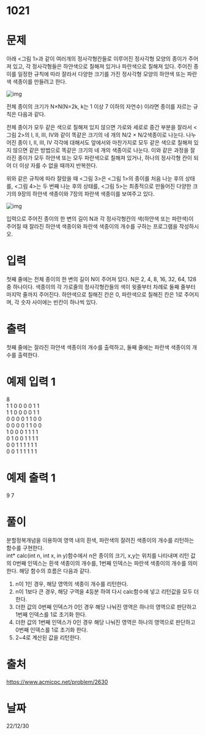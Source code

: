 # 1021

# 문제
아래 <그림 1>과 같이 여러개의 정사각형칸들로 이루어진 정사각형 모양의 종이가 주어져 있고, 각 정사각형들은 하얀색으로 칠해져 있거나 파란색으로 칠해져 있다. 주어진 종이를 일정한 규칙에 따라 잘라서 다양한 크기를 가진 정사각형 모양의 하얀색 또는 파란색 색종이를 만들려고 한다.

![img](https://www.acmicpc.net/upload/images/bwxBxc7ghGOedQfiT3p94KYj1y9aLR.png)

전체 종이의 크기가 N×N(N=2k, k는 1 이상 7 이하의 자연수) 이라면 종이를 자르는 규칙은 다음과 같다.

전체 종이가 모두 같은 색으로 칠해져 있지 않으면 가로와 세로로 중간 부분을 잘라서 <그림 2>의 I, II, III, IV와 같이 똑같은 크기의 네 개의 N/2 × N/2색종이로 나눈다. 나누어진 종이 I, II, III, IV 각각에 대해서도 앞에서와 마찬가지로 모두 같은 색으로 칠해져 있지 않으면 같은 방법으로 똑같은 크기의 네 개의 색종이로 나눈다. 이와 같은 과정을 잘라진 종이가 모두 하얀색 또는 모두 파란색으로 칠해져 있거나, 하나의 정사각형 칸이 되어 더 이상 자를 수 없을 때까지 반복한다.

위와 같은 규칙에 따라 잘랐을 때 <그림 3>은 <그림 1>의 종이를 처음 나눈 후의 상태를, <그림 4>는 두 번째 나눈 후의 상태를, <그림 5>는 최종적으로 만들어진 다양한 크기의 9장의 하얀색 색종이와 7장의 파란색 색종이를 보여주고 있다.

![img](https://www.acmicpc.net/upload/images/VHJpKWQDv.png)

입력으로 주어진 종이의 한 변의 길이 N과 각 정사각형칸의 색(하얀색 또는 파란색)이 주어질 때 잘라진 하얀색 색종이와 파란색 색종이의 개수를 구하는 프로그램을 작성하시오.

# 입력
첫째 줄에는 전체 종이의 한 변의 길이 N이 주어져 있다. N은 2, 4, 8, 16, 32, 64, 128 중 하나이다. 색종이의 각 가로줄의 정사각형칸들의 색이 윗줄부터 차례로 둘째 줄부터 마지막 줄까지 주어진다. 하얀색으로 칠해진 칸은 0, 파란색으로 칠해진 칸은 1로 주어지며, 각 숫자 사이에는 빈칸이 하나씩 있다.

# 출력
첫째 줄에는 잘라진 햐얀색 색종이의 개수를 출력하고, 둘째 줄에는 파란색 색종이의 개수를 출력한다.

# 예제 입력 1 
8  
1 1 0 0 0 0 1 1  
1 1 0 0 0 0 1 1  
0 0 0 0 1 1 0 0  
0 0 0 0 1 1 0 0  
1 0 0 0 1 1 1 1  
0 1 0 0 1 1 1 1  
0 0 1 1 1 1 1 1  
0 0 1 1 1 1 1 1  

# 예제 출력 1 
9
7
  
# 풀이
분할정복개념을 이용하여 영역 내의 흰색, 파란색의 잘려진 색종이의 개수를 리턴하는 함수를 구현한다.  
int* calc(int n, int x, in y)함수에서 n은 종이의 크기, x,y는 위치를 나타내며 리턴 값의 0번째 인덱스는 흰색 색종이의 개수를, 1번째 인덱스는 파란색 색종이의 개수를 의미한다. 해당 함수의 흐름은 다음과 같다.  
1. n이 1인 경우, 해당 영역의 색종이 개수를 리턴한다.
2. n이 1보다 큰 경우, 해당 구역을 4등분 하여 다시 calc함수에 넣고 리턴값을 모두 더한다.
3. 더한 값의 0번째 인덱스가 0인 경우 해당 나눠진 영역은 하나의 영역으로 판단하고 1번째 인덱스를 1로 초기화 한다.
4. 더한 값의 1번째 인덱스가 0인 경우 해당 나눠진 영역은 하나의 영역으로 판단하고 0번째 인덱스를 1로 초기화 한다.
5. 2~4로 계산된 값을 리턴한다.

# 출처 
https://www.acmicpc.net/problem/2630

# 날짜
22/12/30
